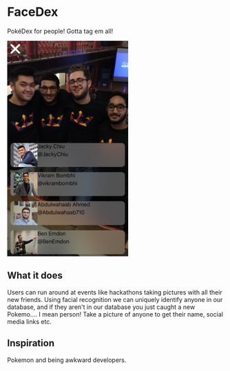 # FaceDex
PokéDex for people! Gotta tag em all! 

<img src="screenshots/creators.png" height="500">

## What it does
Users can run around at events like hackathons taking pictures with all their new friends. Using facial recognition we can uniquely identify anyone in our database, and if they aren't in our database you just caught a new Pokemo.... I mean person! Take a picture of anyone to get their name, social media links etc.

## Inspiration
 Pokemon and being awkward developers.
